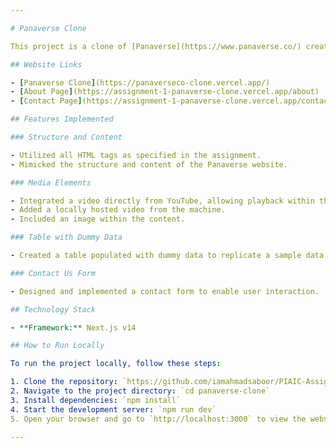 ```yaml
---

# Panaverse Clone

This project is a clone of [Panaverse](https://www.panaverse.co/) created using Next.js v14. The focus was on replicating the structure and content of the original website, including various HTML tags, media elements, tables, and a contact form.

## Website Links

- [Panaverse Clone](https://panaverseco-clone.vercel.app/)
- [About Page](https://assignment-1-panaverse-clone.vercel.app/about)
- [Contact Page](https://assignment-1-panaverse-clone.vercel.app/contact)

## Features Implemented

### Structure and Content

- Utilized all HTML tags as specified in the assignment.
- Mimicked the structure and content of the Panaverse website.

### Media Elements

- Integrated a video directly from YouTube, allowing playback within the website using YouTube's video player.
- Added a locally hosted video from the machine.
- Included an image within the content.

### Table with Dummy Data

- Created a table populated with dummy data to replicate a sample data presentation.

### Contact Us Form

- Designed and implemented a contact form to enable user interaction.

## Technology Stack

- **Framework:** Next.js v14

## How to Run Locally

To run the project locally, follow these steps:

1. Clone the repository: `https://github.com/iamahmadsaboor/PIAIC-Assignments/tree/main/Next%20JS%20Assignments/Assignment-1%20Panaverse%20Clone`
2. Navigate to the project directory: `cd panaverse-clone`
3. Install dependencies: `npm install`
4. Start the development server: `npm run dev`
5. Open your browser and go to `http://localhost:3000` to view the website.

---
```

